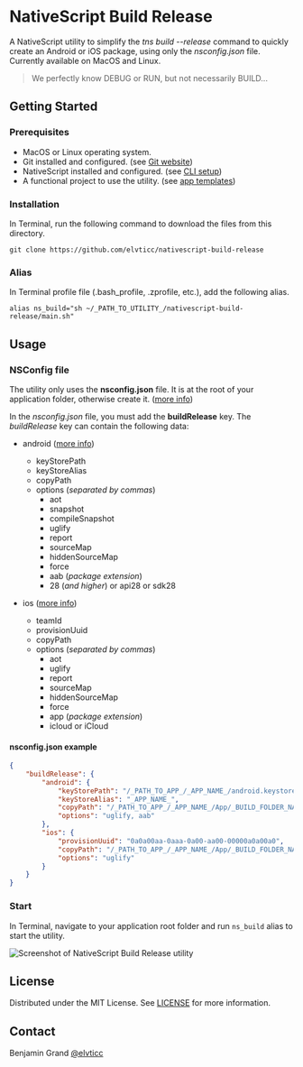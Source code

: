 # NativeScript Build Release

A NativeScript utility to simplify the *tns build --release* command to quickly create an Android or iOS package, using only the *nsconfig.json* file. Currently available on MacOS and Linux.

> We perfectly know DEBUG or RUN, but not necessarily BUILD...

## Getting Started

### Prerequisites

* MacOS or Linux operating system.
* Git installed and configured. (see [Git website](https://git-scm.com/book/en/v2/Getting-Started-Installing-Git))
* NativeScript installed and configured. (see [CLI setup](https://docs.nativescript.org/start/quick-setup))
* A functional project to use the utility. (see [app templates](https://docs.nativescript.org/app-templates/app-templates))

### Installation

In Terminal, run the following command to download the files from this directory.

```shell
git clone https://github.com/elvticc/nativescript-build-release
```

### Alias

In Terminal profile file (.bash_profile, .zprofile, etc.), add the following alias.

```shell
alias ns_build="sh ~/_PATH_TO_UTILITY_/nativescript-build-release/main.sh"
```

## Usage

### NSConfig file

The utility only uses the **nsconfig.json** file. It is at the root of your application folder, otherwise create it. ([more info](https://docs.nativescript.org/core-concepts/project-structure-app#the-nsconfigjson-file))

In the *nsconfig.json* file, you must add the **buildRelease** key. The *buildRelease* key can contain the following data:

* android ([more info](https://docs.nativescript.org/tooling/docs-cli/project/testing/build-android))
  * keyStorePath
  * keyStoreAlias
  * copyPath
  * options (*separated by commas*)
    * aot
    * snapshot
    * compileSnapshot
    * uglify
    * report
    * sourceMap
    * hiddenSourceMap
    * force
    * aab (*package extension*)
    * 28 (*and higher*) or api28 or sdk28

* ios ([more info](https://docs.nativescript.org/tooling/docs-cli/project/testing/build-ios))
  * teamId
  * provisionUuid
  * copyPath
  * options (*separated by commas*)
    * aot
    * uglify
    * report
    * sourceMap
    * hiddenSourceMap
    * force
    * app (*package extension*)
    * icloud or iCloud

#### nsconfig.json example

```json
{
    "buildRelease": {
        "android": {
            "keyStorePath": "/_PATH_TO_APP_/_APP_NAME_/android.keystore",
            "keyStoreAlias": "_APP_NAME_",
            "copyPath": "/_PATH_TO_APP_/_APP_NAME_/App/_BUILD_FOLDER_NAME_",
            "options": "uglify, aab"
        },
        "ios": {
            "provisionUuid": "0a0a00aa-0aaa-0a00-aa00-00000a0a00a0",
            "copyPath": "/_PATH_TO_APP_/_APP_NAME_/App/_BUILD_FOLDER_NAME_",
            "options": "uglify"
        }
    }
}
```

### Start

In Terminal, navigate to your application root folder and run `ns_build` alias to start the utility.

![Screenshot of NativeScript Build Release utility](https://repository-images.githubusercontent.com/250853911/c6d19300-71ee-11ea-98d1-ffc115b5397d)

## License

Distributed under the MIT License. See [LICENSE](https://github.com/elvticc/nativescript-build-release/blob/master/LICENSE) for more information.

## Contact

Benjamin Grand [@elvticc](https://twitter.com/elvticc)
